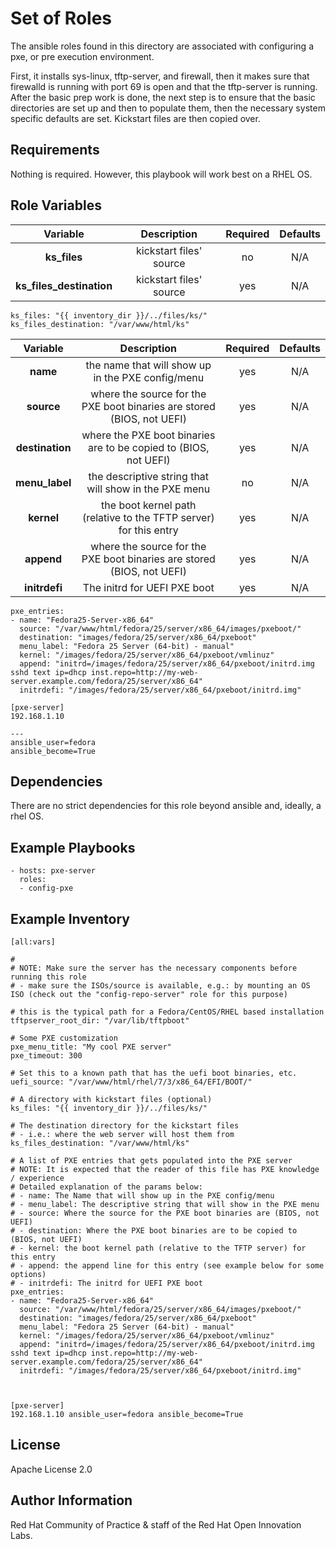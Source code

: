 Set of Roles
============
The ansible roles found in this directory are associated with configuring a pxe, or pre execution environment.

First, it installs sys-linux, tftp-server, and firewall, then it makes sure that firewalld is running with port 69 is open and that the tftp-server is running. After the basic prep work is done, the next step is to ensure that the basic directories are set up and then to populate them, then the necessary system specific defaults are set. Kickstart files are then copied over.

Requirements
------------
Nothing is required. However, this playbook will work best on a RHEL OS.

Role Variables
--------------

| Variable | Description | Required | Defaults |
|:--------:|:-----------:|:--------:|:--------:|
|**ks_files**| kickstart files' source | no | N/A |
|**ks_files_destination**| kickstart files' source | yes | N/A |

```
ks_files: "{{ inventory_dir }}/../files/ks/"
ks_files_destination: "/var/www/html/ks"
```
| Variable | Description | Required | Defaults |
|:--------:|:-----------:|:--------:|:--------:|
|**name**| the name that will show up in the PXE config/menu | yes | N/A |
|**source**| where the source for the PXE boot binaries are stored (BIOS, not UEFI) | yes | N/A |
|**destination**| where the PXE boot binaries are to be copied to (BIOS, not UEFI) | yes | N/A |
|**menu_label**| the descriptive string that will show in the PXE menu | no | N/A |
|**kernel**| the boot kernel path (relative to the TFTP server) for this entry | yes | N/A |
|**append**| where the source for the PXE boot binaries are stored (BIOS, not UEFI) | yes | N/A |
|**initrdefi**| The initrd for UEFI PXE boot | yes | N/A |

```
pxe_entries:
- name: "Fedora25-Server-x86_64"
  source: "/var/www/html/fedora/25/server/x86_64/images/pxeboot/"
  destination: "images/fedora/25/server/x86_64/pxeboot"
  menu_label: "Fedora 25 Server (64-bit) - manual"
  kernel: "/images/fedora/25/server/x86_64/pxeboot/vmlinuz"
  append: "initrd=/images/fedora/25/server/x86_64/pxeboot/initrd.img sshd text ip=dhcp inst.repo=http://my-web-server.example.com/fedora/25/server/x86_64"
  initrdefi: "/images/fedora/25/server/x86_64/pxeboot/initrd.img"
```

```
[pxe-server]
192.168.1.10
```

```
---
ansible_user=fedora
ansible_become=True
```

Dependencies
------------
There are no strict dependencies for this role beyond ansible and, ideally, a rhel OS.

Example Playbooks
----------------

```
- hosts: pxe-server
  roles:
  - config-pxe
```

Example Inventory
----------------

```
[all:vars]

#
# NOTE: Make sure the server has the necessary components before running this role
# - make sure the ISOs/source is available, e.g.: by mounting an OS ISO (check out the "config-repo-server" role for this purpose)

# this is the typical path for a Fedora/CentOS/RHEL based installation
tftpserver_root_dir: "/var/lib/tftpboot"

# Some PXE customization
pxe_menu_title: "My cool PXE server"
pxe_timeout: 300

# Set this to a known path that has the uefi boot binaries, etc.
uefi_source: "/var/www/html/rhel/7/3/x86_64/EFI/BOOT/"

# A directory with kickstart files (optional)
ks_files: "{{ inventory_dir }}/../files/ks/"

# The destination directory for the kickstart files
# - i.e.: where the web server will host them from
ks_files_destination: "/var/www/html/ks"

# A list of PXE entries that gets populated into the PXE server
# NOTE: It is expected that the reader of this file has PXE knowledge / experience
# Detailed explanation of the params below:
# - name: The Name that will show up in the PXE config/menu
# - menu_label: The descriptive string that will show in the PXE menu
# - source: Where the source for the PXE boot binaries are (BIOS, not UEFI)
# - destination: Where the PXE boot binaries are to be copied to (BIOS, not UEFI)
# - kernel: the boot kernel path (relative to the TFTP server) for this entry
# - append: the append line for this entry (see example below for some options)
# - initrdefi: The initrd for UEFI PXE boot
pxe_entries:
- name: "Fedora25-Server-x86_64"
  source: "/var/www/html/fedora/25/server/x86_64/images/pxeboot/"
  destination: "images/fedora/25/server/x86_64/pxeboot"
  menu_label: "Fedora 25 Server (64-bit) - manual"
  kernel: "/images/fedora/25/server/x86_64/pxeboot/vmlinuz"
  append: "initrd=/images/fedora/25/server/x86_64/pxeboot/initrd.img sshd text ip=dhcp inst.repo=http://my-web-server.example.com/fedora/25/server/x86_64"
  initrdefi: "/images/fedora/25/server/x86_64/pxeboot/initrd.img"



[pxe-server]
192.168.1.10 ansible_user=fedora ansible_become=True
```

License
-------
Apache License 2.0

Author Information
------------------
Red Hat Community of Practice & staff of the Red Hat Open Innovation Labs.
